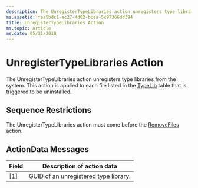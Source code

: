 ```yaml
---
description: The UnregisterTypeLibraries action unregisters type libraries from the system. This action is applied to each file listed in the TypeLib table that is triggered to be uninstalled.
ms.assetid: fea5bdc1-ac27-4d02-bcea-5c97366dd394
title: UnregisterTypeLibraries Action
ms.topic: article
ms.date: 05/31/2018
---
```


# UnregisterTypeLibraries Action

The UnregisterTypeLibraries action unregisters type libraries from the system. This action is applied to each file listed in the [TypeLib](typelib-table.md) table that is triggered to be uninstalled.

## Sequence Restrictions

The UnregisterTypeLibraries action must come before the [RemoveFiles](removefiles-action.md) action.

## ActionData Messages



| Field | Description of action data                        |
|-------|---------------------------------------------------|
| \[1\] | [GUID](guid.md) of an unregistered type library. |



 

 

 



